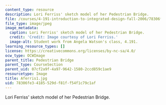 ```yaml
---
content_type: resource
description: Lori Ferriss' sketch model of her Pedestrian Bridge.
file: /courses/4-191-introduction-to-integrated-design-fall-2006/78306fe34185529df81ff54f1c79c1af_Aferris1.jpg
file_type: image/jpeg
image_metadata:
  caption: Lori Ferriss' sketch model of her Pedestrian Bridge.
  credit: 'Credit: Image courtesy of Lori Ferriss.'
  image-alt: Student work from Angela Watson's class, 4.191.
learning_resource_types: []
license: https://creativecommons.org/licenses/by-nc-sa/4.0/
ocw_type: OCWImage
parent_title: Pedestrian Bridge
parent_type: CourseSection
parent_uid: 07cf2a9f-4a97-9642-1580-2ccd859c1ae9
resourcetype: Image
title: Aferris1.jpg
uid: 78306fe3-4185-529d-f81f-f54f1c79c1af
---
```

Lori Ferriss' sketch model of her Pedestrian Bridge.